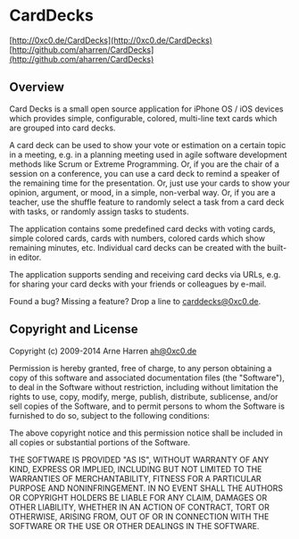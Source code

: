 

# CardDecks

[http://0xc0.de/CardDecks](http://0xc0.de/CardDecks)    
[http://github.com/aharren/CardDecks](http://github.com/aharren/CardDecks)


## Overview

Card Decks is a small open source application for iPhone OS / iOS devices which
provides simple, configurable, colored, multi-line text cards which are grouped
into card decks.

A card deck can be used to show your vote or estimation on a certain topic in a
meeting, e.g. in a planning meeting used in agile software development methods
like Scrum or Extreme Programming. Or, if you are the chair of a session on a
conference, you can use a card deck to remind a speaker of the remaining time
for the presentation. Or, just use your cards to show your opinion, argument,
or mood, in a simple, non-verbal way. Or, if you are a teacher, use the shuffle
feature to randomly select a task from a card deck with tasks, or randomly
assign tasks to students.

The application contains some predefined card decks with voting cards, simple
colored cards, cards with numbers, colored cards which show remaining minutes,
etc. Individual card decks can be created with the built-in editor.

The application supports sending and receiving card decks via URLs, e.g. for
sharing your card decks with your friends or colleagues by e-mail.

Found a bug? Missing a feature? Drop a line to <carddecks@0xc0.de>.


## Copyright and License

Copyright (c) 2009-2014 Arne Harren <ah@0xc0.de>

Permission is hereby granted, free of charge, to any person obtaining a copy
of this software and associated documentation files (the "Software"), to deal
in the Software without restriction, including without limitation the rights
to use, copy, modify, merge, publish, distribute, sublicense, and/or sell
copies of the Software, and to permit persons to whom the Software is
furnished to do so, subject to the following conditions:

The above copyright notice and this permission notice shall be included in
all copies or substantial portions of the Software.

THE SOFTWARE IS PROVIDED "AS IS", WITHOUT WARRANTY OF ANY KIND, EXPRESS OR
IMPLIED, INCLUDING BUT NOT LIMITED TO THE WARRANTIES OF MERCHANTABILITY,
FITNESS FOR A PARTICULAR PURPOSE AND NONINFRINGEMENT. IN NO EVENT SHALL THE
AUTHORS OR COPYRIGHT HOLDERS BE LIABLE FOR ANY CLAIM, DAMAGES OR OTHER
LIABILITY, WHETHER IN AN ACTION OF CONTRACT, TORT OR OTHERWISE, ARISING FROM,
OUT OF OR IN CONNECTION WITH THE SOFTWARE OR THE USE OR OTHER DEALINGS IN
THE SOFTWARE.

